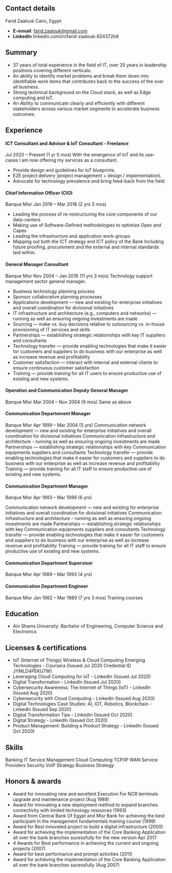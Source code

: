 ## Contact details
Farid Zaalouk
Cairo, Egypt

- **E-mmail**: farid.zaalouk@gmail.com
- **LinkedIn** linkedin.com/in/farid-zaalouk-824372b8

## Summary

- 37 years of total experience in the field of IT, over 25 years in leadership positions covering different verticals. 
- An ability to identify market problems and break them down into identifiable work items that contributes back to the success of the over all business. 
- Strong technical background on the Cloud stack, as well as Edge computing and IoT. 
- An Ability to communicate clearly and efficiently with different stakeholders across various market segments to accelerate business outcomes. 


## Experience


#### ICT Consultant and Advisor & IoT Consultant - Freelance
Jul 2020 – Present (1 yr 5 mos)
With the emergence of IoT and its use-cases I am now offering my services as a consultant. 

- Provide design and guidelines for IoT blueprints.
- E2E project delivery (project management + design / implementation).
- Advocate for technology prevalence and bring feed-back from the field.

####  Chief Information Officer (CIO)
Banque Misr
Jan 2016 – Mar 2018 (2 yrs 3 mos)
- Leading the process of re-restructuring the core components of our data-centers 
- Making use of Software-Defined methodologies to optimize Opex and Capex
- Leading the infrastructure and application work-groups
- Mapping out both the ICT strategy and ICT policy of the Bank Including future proofing, procurement and the external and internal standards laid within. 


####  General Manager Consultant
Banque Misr
Nov 2004 – Jan 2016 (11 yrs 3 mos)
Technology support management sector general manager.


- Business technology planning process
- Sponsor collaborative planning processes 
- Applications development — new and existing for enterprise initiatives and overall coordination for divisional initiatives 
- IT infrastructure and architecture (e.g., computers and networks) — running as well as ensuring ongoing investments are made 
- Sourcing — make vs. buy decisions relative to outsourcing vs. in-house provisioning of IT services and skills 
- Partnerships — establishing strategic relationships with key IT suppliers and consultants 
- Technology transfer — provide enabling technologies that make it easier for customers and suppliers to do business with our enterprise as well as increase revenue and profitability 
- Customer satisfaction — interact with internal and external clients to ensure continuous customer satisfaction 
- Training — provide training for all IT users to ensure productive use of existing and new systems.

####  Operation and Communication Deputy General Manager
Banque Misr
Mar 2004 – Nov 2004 (9 mos)
Same as above

####  Communication Departement Manager
Banque Misr
Apr 1999 – Mar 2004 (5 yrs)
Communication network development — new and existing for enterprise initiatives and overall coordination for divisional initiatives 
Communication infrastructure and architecture - running as well as ensuring ongoing investments are made 
Partnerships — establishing strategic relationships with key Communication equipments suppliers and consultants 
Technology transfer — provide enabling technologies that make it easier for customers and suppliers to do business with our enterprise as well as increase revenue and profitability 
Training — provide training for all IT staff to ensure productive use of existing and new systems. 

####  Communication Department Manager
Banque Misr
Apr 1993 – Mar 1999 (6 yrs)

Communication network development — new and existing for enterprise initiatives and overall coordination for divisional initiatives 
Communication infrastructure and architecture - running as well as ensuring ongoing investments are made 
Partnerships — establishing strategic relationships with key Communication equipments suppliers and consultants 
Technology transfer — provide enabling technologies that make it easier for customers and suppliers to do business with our enterprise as well as increase revenue and profitability 
Training — provide training for all IT staff to ensure productive use of existing and new systems.

#### Communication Department Supervisor
Banque Misr
Apr 1989 – Mar 1993 (4 yrs)


#### Communication Department Engineer
Banque Misr
Jan 1982 – Mar 1989 (7 yrs 3 mos)
Training courses

## Education

- Ain Shams University: Bachelor of Engineering, Computer Science and Electronics

## Licenses & certifications

- IoT (Internet of Things) Wireless & Cloud Computing Emerging Technologies - Coursera (Issued Jul 2020 Credential ID JYMLD4PEKU7W) 
- Leveraging Cloud Computing for IoT - LinkedIn (Issued Jul 2020)
- Digital Transformation - LinkedIn (Issued Jul 2020)
- Cybersecurity Awareness: The Internet of Things (IoT) - LinkedIn (Issued Aug 2020)
- Cybersecurity with Cloud Computing - LinkedIn (Issued Aug 2020)
- Digital Technologies Case Studies: AI, IOT, Robotics, Blockchain - LinkedIn (Issued Sep 2020)
- Digital Transformation Tips - LinkedIn (Issued Oct 2020)
- Digital Strategy - LinkedIn (Issued Oct 2020)
- Product Management: Building a Product Strategy - LinkedIn (Issued Oct 2020)

## Skills
Banking  IT Service Management  Cloud Computing  TCP/IP  WAN  Service Providers  Security VoIP  Strategy  Business Strategy

## Honors & awards

- Award for innovating new and excellent Execution For NCR terminals upgrade and maintenance project (Aug 1989)
- Award for innovating a new deployment method to expand branches connectivity with limited technology resources (1993)
- Award from Central Bank Of Egypt and Misr Bank for achieving the best participant in the management fundamentals training course (1999)
- Award for Best innovated project to build a digital infrastructure (2000)
- Award for achieving the implementation of the Core Banking Application all over the bank branches sucessfully for the new version
Apr 2017
- 4 Awards for Best performance in achieving the current and ongoing projects (2007)
- Award for best performance and prompt activities (2011)
- Award for achieving the implementation of the Core Banking Application all over the bank branches sucessfully (Aug 2007)
